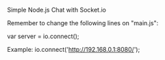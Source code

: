 Simple Node.js Chat with Socket.io

Remember to change the following lines on "main.js":

 var server = io.connect();

Example: io.connect('http://192.168.0.1:8080/');
